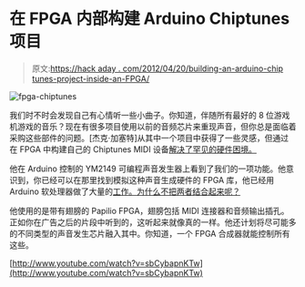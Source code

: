 # 在 FPGA 内部构建 Arduino Chiptunes 项目

> 原文:[https://hack aday . com/2012/04/20/building-an-arduino-chip tunes-project-inside-an-FPGA/](https://hackaday.com/2012/04/20/building-an-arduino-chiptunes-project-inside-an-fpga/)

![](../Images/d41e0da90ffd94be033bdfc905a2367c.png "fpga-chiptunes")

我们时不时会发现自己有心情听一些小曲子。你知道，伴随所有最好的 8 位游戏机游戏的音乐？现在有很多项目使用以前的音频芯片来重现声音，但你总是面临着采购这些部件的问题。[杰克·加塞特]从其中一个项目中获得了一些灵感，但通过在 FPGA 中构建自己的 Chiptunes MIDI 设备[解决了罕见的硬件困境。](http://audio.gadgetfactory.net/index.php?n=Main.YM2149MIDISynthesizer)

他在 Arduino 控制的 YM2149 可编程声音发生器上看到了我们的一项功能。他意识到，你已经可以在那里找到模拟这种声音生成硬件的 FPGA 库，他已经用 Arduino 软处理器做了大量的[工作。为什么不把两者结合起来呢？](http://hackaday.com/2010/04/08/arduino-implemented-on-an-fpga/)

他使用的是带有翅膀的 Papilio FPGA，翅膀包括 MIDI 连接器和音频输出插孔。正如你在广告之后的片段中听到的，这听起来就像真的一样。他还计划将尽可能多的不同类型的声音发生芯片融入其中。你知道，一个 FPGA 合成器就能控制所有这些。

[http://www.youtube.com/watch?v=sbCybapnKTw](http://www.youtube.com/watch?v=sbCybapnKTw)